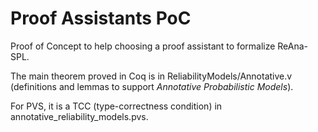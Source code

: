 # Proof Assistants PoC

Proof of Concept to help choosing a proof assistant to formalize ReAna-SPL.

The main theorem proved in Coq is in ReliabilityModels/Annotative.v
(definitions and lemmas to support _Annotative Probabilistic Models_).

For PVS, it is a TCC (type-correctness condition) in annotative_reliability_models.pvs.
